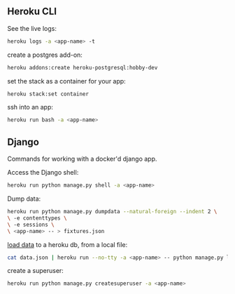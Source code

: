 ## Heroku CLI
See the live logs:
```bash
heroku logs -a <app-name> -t
```

create a postgres add-on:
```bash
heroku addons:create heroku-postgresql:hobby-dev
```

set the stack as a container for your app:
```bash
heroku stack:set container
```

ssh into an app:
```bash
heroku run bash -a <app-name>
```

## Django
Commands for working with a docker'd django app.

Access the Django shell:
```bash
heroku run python manage.py shell -a <app-name>
```

Dump data:
```bash
heroku run python manage.py dumpdata --natural-foreign --indent 2 \
\ -e contenttypes \
\ -e sessions \
\ <app-name> -- > fixtures.json
```

[load data](https://stackoverflow.com/questions/15041853/running-loaddata-on-heroku-without-adding-the-data-file-to-repository/49152992) to a heroku db, from a local file:
```bash
cat data.json | heroku run --no-tty -a <app-name> -- python manage.py loaddata --format=json -
```

create a superuser:
```bash
heroku run python manage.py createsuperuser -a <app-name>
```
